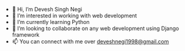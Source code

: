- 👋 Hi, I’m Devesh Singh Negi
- 👀 I’m interested in working with web development
- 🌱 I’m currently learning Python
- 💞️ I’m looking to collaborate on any web development using Django framework
- 📫 You can connect with me over deveshnegi1998@gmail.com

<!---
deveshnegi5/deveshnegi5 is a ✨ special ✨ repository because its `README.md` (this file) appears on your GitHub profile.
You can click the Preview link to take a look at your changes.
--->
